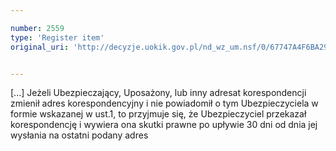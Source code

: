 ```yaml
---

number: 2559
type: 'Register item'
original_uri: 'http://decyzje.uokik.gov.pl/nd_wz_um.nsf/0/67747A4F6BA293F2C12579120036F87D?OpenDocument'


---
```


[...] Jeżeli Ubezpieczający, Uposażony, lub inny adresat korespondencji zmienił adres korespondencyjny i nie powiadomił o tym Ubezpieczyciela w formie wskazanej w ust.1, to przyjmuje się, że Ubezpieczyciel przekazał korespondencję i wywiera ona skutki prawne po upływie 30 dni od dnia jej wysłania na ostatni podany adres
